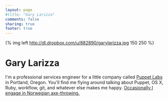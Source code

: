 ```yaml
---
layout: page
#title: "Gary Larizza"
comments: false
sharing: true
footer: true
---
```

{% img left http://dl.dropbox.com/u/882890/garylarizza.jpg 150 250 %}
# Gary Larizza

I'm a professional services engineer for a little company called [Puppet Labs](http://www.puppetlabs.com)
in Portland, Oregon. You'll find me flying around talking about Puppet, OS X, Ruby, workflow, git, and
whatever else makes me happy. [Occasionally I engage in Norwegian axe-throwing.][andmyaxe]

[andmyaxe]: https://plus.google.com/photos/114502915670925053360/albums/5623727347198247985/5623727729058608466

